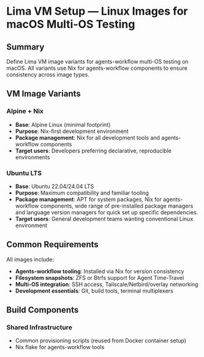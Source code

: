 # Lima VM Setup — Linux Images for macOS Multi-OS Testing

## Summary

Define Lima VM image variants for agents-workflow multi-OS testing on macOS.
All variants use Nix for agents-workflow components to ensure consistency
across image types.

## VM Image Variants

### Alpine + Nix

- **Base**: Alpine Linux (minimal footprint)
- **Purpose**: Nix-first development environment
- **Package management**: Nix for all development tools and agents-workflow
  components
- **Target users**: Developers preferring declarative, reproducible environments

### Ubuntu LTS

- **Base**: Ubuntu 22.04/24.04 LTS
- **Purpose**: Maximum compatibility and familiar tooling
- **Package management**: APT for system packages, Nix for agents-workflow
  components, wide range of pre-installed package managers and language version
  managers for quick set up specific dependencies.
- **Target users**: General development teams wanting conventional Linux
  environment

## Common Requirements

All images include:

- **Agents-workflow tooling**: Installed via Nix for version consistency
- **Filesystem snapshots**: ZFS or Btrfs support for Agent Time-Travel
- **Multi-OS integration**: SSH access, Tailscale/Netbird/overlay networking
- **Development essentials**: Git, build tools, terminal multiplexers

## Build Components

### Shared Infrastructure

- Common provisioning scripts (reused from Docker container setup)
- Nix flake for agents-workflow tools
